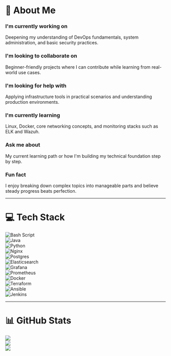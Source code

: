 # 💫 About Me

### I'm currently working on  
Deepening my understanding of DevOps fundamentals, system administration, and basic security practices.

### I'm looking to collaborate on  
Beginner-friendly projects where I can contribute while learning from real-world use cases.

### I'm looking for help with  
Applying infrastructure tools in practical scenarios and understanding production environments.

### I'm currently learning  
Linux, Docker, core networking concepts, and monitoring stacks such as ELK and Wazuh.

### Ask me about  
My current learning path or how I'm building my technical foundation step by step.

### Fun fact  
I enjoy breaking down complex topics into manageable parts and believe steady progress beats perfection.

---

# 💻 Tech Stack
![Bash Script](https://img.shields.io/badge/bash_script-%23121011.svg?style=for-the-badge&logo=gnu-bash&logoColor=white)  
![Java](https://img.shields.io/badge/java-%23ED8B00.svg?style=for-the-badge&logo=openjdk&logoColor=white)  
![Python](https://img.shields.io/badge/python-3670A0?style=for-the-badge&logo=python&logoColor=ffdd54)  
![Nginx](https://img.shields.io/badge/nginx-%23009639.svg?style=for-the-badge&logo=nginx&logoColor=white)  
![Postgres](https://img.shields.io/badge/postgres-%23316192.svg?style=for-the-badge&logo=postgresql&logoColor=white)  
![Elasticsearch](https://img.shields.io/badge/elasticsearch-%230377CC.svg?style=for-the-badge&logo=elasticsearch&logoColor=white)  
![Grafana](https://img.shields.io/badge/grafana-%23F46800.svg?style=for-the-badge&logo=grafana&logoColor=white)  
![Prometheus](https://img.shields.io/badge/Prometheus-E6522C?style=for-the-badge&logo=Prometheus&logoColor=white)  
![Docker](https://img.shields.io/badge/docker-%230db7ed.svg?style=for-the-badge&logo=docker&logoColor=white)  
![Terraform](https://img.shields.io/badge/terraform-%235835CC.svg?style=for-the-badge&logo=terraform&logoColor=white)  
![Ansible](https://img.shields.io/badge/ansible-%231A1918.svg?style=for-the-badge&logo=ansible&logoColor=white)  
![Jenkins](https://img.shields.io/badge/jenkins-%232C5263.svg?style=for-the-badge&logo=jenkins&logoColor=white)


---

# 📊 GitHub Stats

![](https://github-readme-stats.vercel.app/api?username=okkonim&theme=dark&hide_border=false&include_all_commits=true&count_private=true)  
![](https://nirzak-streak-stats.vercel.app/?user=okkonim&theme=dark&hide_border=false)  
![](https://github-readme-stats.vercel.app/api/top-langs/?username=okkonim&theme=dark&hide_border=false&include_all_commits=true&count_private=true&layout=compact)



<!-- Proudly created with GPRM ( https://gprm.itsvg.in ) -->
